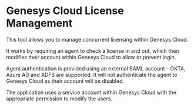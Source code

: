 # Genesys Cloud License Management #

This tool allows you to manage concurrent licensing within Genesys Cloud.

It works by requiring an agent to check a license in and out, which then modifies their account within Genesys Cloud to allow or prevent login.

Agent authentication is provided using an external SAML account - OKTA, Azure AD and ADFS are supported. It will not authenticate the agent to Genesys Cloud as their account will be disabled.

The application uses a service account within Genesys Cloud with the appropriate permission to modify the users.
